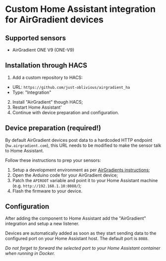 # Custom Home Assistant integration for AirGradient devices

## Supported sensors

- AirGradient ONE V9 (ONE-V9)

## Installation through HACS
1. Add a custom repository to HACS:
  - URL: `https://github.com/just-oblivious/airgradient_ha`
  - Type: "Integration"
2. Install "AirGradient" though HACS;
3. Restart Home Assistant'
4. Continue with device preparation and configuration.


## Device preparation (required!)

By default AirGradient devices post data to a hardcoded HTTP endpoint (`hw.airgradient.com`), this URL needs to be modified to make the sensor talk to Home Assistant.

Follow these instructions to prep your sensors:

1. Setup a development environment as per [AirGradients instructions](https://www.airgradient.com/blog/install-arduino-c3-mini/);
1. Open the Arduino code for your AirGradient device;
1. Patch the `APIROOT` variable and point it to your Home Assistant machine (e.g. `http://192.168.1.10:8088/`);
1. Flash the firmware to your device.


## Configuration

After adding the component to Home Assistant add the "AirGradient" integration and setup a new listener.

Devices are automatically added as soon as they start sending data to the configured port on your Home Assistant host. The default port is `8088`.

*Do not forget to forward the selected port to your Home Assistant container when running in Docker.*
